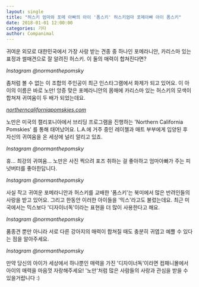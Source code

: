 ```yaml
---
layout: single
title: "허스키 엄마와 포메 아빠의 아이 '폼스키' 허스키엄마 포메아빠 아이 폼스키"
date: 2018-01-01 12:00:00
categories: 기타
author: Companimal
---
```


귀여운 외모로 대한민국에서 가장 사랑 받는 견종 중 하나인 포메라니안, 카리스마 있는 표정과 썰매견으로 잘 알려진 허스키. 이 둘의 매력이 합쳐진다면?

_Instagram @normanthepomsky_

좀처럼 볼 수 없는 이 조합의 주인공이 최근 인스타그램에서 화제가 되고 있어요. 이 아이의 이름은 바로 노만! 앙증 맞은 포메라니안의 몸매에 카리스마 있는 허스키의 모색이 합쳐져 귀여움이 두 배가 되었는데요.

_[northerncaliforniapomskies.com](https://www.northerncaliforniapomskies.com/)_

노만은 미국의 캘리포니아에서 브리딩 프로그램을 진행하는 'Northern California Pomskies' 를 통해 태어났어요. L.A.에 거주 중인 레이첼과 매트 부부에게 입양된 후 자신의 귀여움을 온 세상에 널리 알리고 있죠.

_Instagram @normanthepomsky_

휴... 최강의 귀여움... 노만은 사진 찍으려 포즈 취하는 걸 좋아하고 엄마아빠가 주는 피넛버터를 좋아한답니다.

_Instagram @normanthepomsky_

사실 작고 귀여운 포메라니안과 허스키를 교배한 '폼스키'는 북미에서 많은 반려인들의 사랑을 받고 있어요. 그리고 한동안 이러한 아이들을 '믹스'라고도 불렀는데요. 최근 미국에서는 믹스보다 '디자이너독'이라는 표현을 더 많이 사용한다고 해요.

_Instagram @normanthepomsky_

품종견 뿐만 아니라 서로 다른 강아지의 매력이 합쳐질 때도 충분히 귀엽고 예쁠 수 있다는 점을 알아주세요.

_Instagram @normanthepomsky_

만약 당신의 아이가 세상에서 하나뿐인 매력을 가진 '디자이너독'이라면 컴패니몰에서 아이의 매력을 마음껏 자랑해주세요! '노만'처럼 많은 사람들의 사랑과 관심을 받을 수 있을거랍니다 :)
